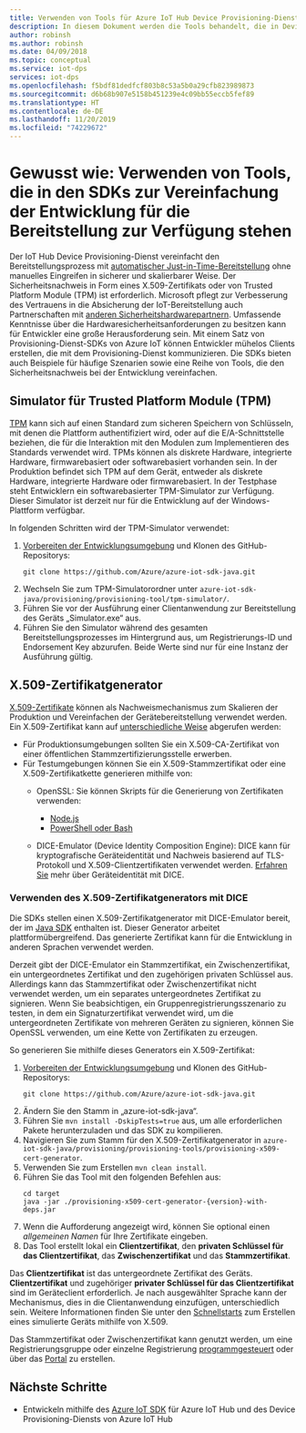 ```yaml
---
title: Verwenden von Tools für Azure IoT Hub Device Provisioning-Dienst-SDKs
description: In diesem Dokument werden die Tools behandelt, die in Device Provisioning-Dienst-SDKs von Azure IoT Hub für die Entwicklung bereitgestellt werden
author: robinsh
ms.author: robinsh
ms.date: 04/09/2018
ms.topic: conceptual
ms.service: iot-dps
services: iot-dps
ms.openlocfilehash: f5bdf81dedfcf803b8c53a5b0a29cfb823989873
ms.sourcegitcommit: d6b68b907e5158b451239e4c09bb55eccb5fef89
ms.translationtype: HT
ms.contentlocale: de-DE
ms.lasthandoff: 11/20/2019
ms.locfileid: "74229672"
---
```

# <a name="how-to-use-tools-provided-in-the-sdks-to-simplify-development-for-provisioning"></a>Gewusst wie: Verwenden von Tools, die in den SDKs zur Vereinfachung der Entwicklung für die Bereitstellung zur Verfügung stehen
Der IoT Hub Device Provisioning-Dienst vereinfacht den Bereitstellungsprozess mit [automatischer Just-in-Time-Bereitstellung](concepts-auto-provisioning.md) ohne manuelles Eingreifen in sicherer und skalierbarer Weise.  Der Sicherheitsnachweis in Form eines X.509-Zertifikats oder von Trusted Platform Module (TPM) ist erforderlich.  Microsoft pflegt zur Verbesserung des Vertrauens in die Absicherung der IoT-Bereitstellung auch Partnerschaften mit [anderen Sicherheitshardwarepartnern](https://azure.microsoft.com/blog/azure-iot-supports-new-security-hardware-to-strengthen-iot-security/). Umfassende Kenntnisse über die Hardwaresicherheitsanforderungen zu besitzen kann für Entwickler eine große Herausforderung sein. Mit einem Satz von Provisioning-Dienst-SDKs von Azure IoT können Entwickler mühelos Clients erstellen, die mit dem Provisioning-Dienst kommunizieren. Die SDKs bieten auch Beispiele für häufige Szenarien sowie eine Reihe von Tools, die den Sicherheitsnachweis bei der Entwicklung vereinfachen.

## <a name="trusted-platform-module-tpm-simulator"></a>Simulator für Trusted Platform Module (TPM)
[TPM](https://docs.microsoft.com/azure/iot-dps/concepts-security) kann sich auf einen Standard zum sicheren Speichern von Schlüsseln, mit denen die Plattform authentifiziert wird, oder auf die E/A-Schnittstelle beziehen, die für die Interaktion mit den Modulen zum Implementieren des Standards verwendet wird. TPMs können als diskrete Hardware, integrierte Hardware, firmwarebasiert oder softwarebasiert vorhanden sein.  In der Produktion befindet sich TPM auf dem Gerät, entweder als diskrete Hardware, integrierte Hardware oder firmwarebasiert. In der Testphase steht Entwicklern ein softwarebasierter TPM-Simulator zur Verfügung.  Dieser Simulator ist derzeit nur für die Entwicklung auf der Windows-Plattform verfügbar.

In folgenden Schritten wird der TPM-Simulator verwendet:
1. [Vorbereiten der Entwicklungsumgebung](https://docs.microsoft.com/azure/iot-dps/quick-enroll-device-x509-java) und Klonen des GitHub-Repositorys:
   ```
   git clone https://github.com/Azure/azure-iot-sdk-java.git
   ```
2. Wechseln Sie zum TPM-Simulatorordner unter ```azure-iot-sdk-java/provisioning/provisioning-tool/tpm-simulator/```.
3. Führen Sie vor der Ausführung einer Clientanwendung zur Bereitstellung des Geräts „Simulator.exe“ aus.
4. Führen Sie den Simulator während des gesamten Bereitstellungsprozesses im Hintergrund aus, um Registrierungs-ID und Endorsement Key abzurufen.  Beide Werte sind nur für eine Instanz der Ausführung gültig.

## <a name="x509-certificate-generator"></a>X.509-Zertifikatgenerator
[X.509-Zertifikate](https://docs.microsoft.com/azure/iot-dps/concepts-security#x509-certificates) können als Nachweismechanismus zum Skalieren der Produktion und Vereinfachen der Gerätebereitstellung verwendet werden.  Ein X.509-Zertifikat kann auf [unterschiedliche Weise](https://docs.microsoft.com/azure/iot-hub/iot-hub-x509ca-overview#how-to-get-an-x509-ca-certificate) abgerufen werden:
* Für Produktionsumgebungen sollten Sie ein X.509-CA-Zertifikat von einer öffentlichen Stammzertifizierungsstelle erwerben.
* Für Testumgebungen können Sie ein X.509-Stammzertifikat oder eine X.509-Zertifikatkette generieren mithilfe von:
    * OpenSSL: Sie können Skripts für die Generierung von Zertifikaten verwenden:
        * [Node.js](https://github.com/Azure/azure-iot-sdk-node/tree/master/provisioning/tools)
        * [PowerShell oder Bash](https://github.com/Azure/azure-iot-sdk-c/blob/master/tools/CACertificates/CACertificateOverview.md)
        
    * DICE-Emulator (Device Identity Composition Engine): DICE kann für kryptografische Geräteidentität und Nachweis basierend auf TLS-Protokoll und X.509-Clientzertifikaten verwendet werden.  [Erfahren Sie](https://www.microsoft.com/research/publication/device-identity-dice-riot-keys-certificates/) mehr über Geräteidentität mit DICE.

### <a name="using-x509-certificate-generator-with-dice-emulator"></a>Verwenden des X.509-Zertifikatgenerators mit DICE
Die SDKs stellen einen X.509-Zertifikatgenerator mit DICE-Emulator bereit, der im [Java SDK](https://github.com/Azure/azure-iot-sdk-java/tree/master/provisioning/provisioning-tools/provisioning-x509-cert-generator) enthalten ist.  Dieser Generator arbeitet plattformübergreifend.  Das generierte Zertifikat kann für die Entwicklung in anderen Sprachen verwendet werden.

Derzeit gibt der DICE-Emulator ein Stammzertifikat, ein Zwischenzertifikat, ein untergeordnetes Zertifikat und den zugehörigen privaten Schlüssel aus.  Allerdings kann das Stammzertifikat oder Zwischenzertifikat nicht verwendet werden, um ein separates untergeordnetes Zertifikat zu signieren.  Wenn Sie beabsichtigen, ein Gruppenregistrierungsszenario zu testen, in dem ein Signaturzertifikat verwendet wird, um die untergeordneten Zertifikate von mehreren Geräten zu signieren, können Sie OpenSSL verwenden, um eine Kette von Zertifikaten zu erzeugen.

So generieren Sie mithilfe dieses Generators ein X.509-Zertifikat:
1. [Vorbereiten der Entwicklungsumgebung](https://docs.microsoft.com/azure/iot-dps/quick-enroll-device-x509-java) und Klonen des GitHub-Repositorys:
   ```
   git clone https://github.com/Azure/azure-iot-sdk-java.git
   ```
2. Ändern Sie den Stamm in „azure-iot-sdk-java“.
3. Führen Sie ```mvn install -DskipTests=true``` aus, um alle erforderlichen Pakete herunterzuladen und das SDK zu kompilieren.
4. Navigieren Sie zum Stamm für den X.509-Zertifikatgenerator in ```azure-iot-sdk-java/provisioning/provisioning-tools/provisioning-x509-cert-generator```.
5. Verwenden Sie zum Erstellen ```mvn clean install```.
6. Führen Sie das Tool mit den folgenden Befehlen aus:
   ```
   cd target
   java -jar ./provisioning-x509-cert-generator-{version}-with-deps.jar
   ```
7. Wenn die Aufforderung angezeigt wird, können Sie optional einen _allgemeinen Namen_ für Ihre Zertifikate eingeben.
8. Das Tool erstellt lokal ein **Clientzertifikat**, den **privaten Schlüssel für das Clientzertifikat**, das **Zwischenzertifikat** und das **Stammzertifikat**.

Das **Clientzertifikat** ist das untergeordnete Zertifikat des Geräts.  **Clientzertifikat** und zugehöriger **privater Schlüssel für das Clientzertifikat** sind im Geräteclient erforderlich. Je nach ausgewählter Sprache kann der Mechanismus, dies in die Clientanwendung einzufügen, unterschiedlich sein.  Weitere Informationen finden Sie unter den [Schnellstarts](https://docs.microsoft.com/azure/iot-dps/quick-create-simulated-device-x509) zum Erstellen eines simulierte Geräts mithilfe von X.509.

Das Stammzertifikat oder Zwischenzertifikat kann genutzt werden, um eine Registrierungsgruppe oder einzelne Registrierung [programmgesteuert](https://docs.microsoft.com/azure/iot-dps/how-to-manage-enrollments-sdks) oder über das [Portal](https://docs.microsoft.com/azure/iot-dps/how-to-manage-enrollments) zu erstellen.

## <a name="next-steps"></a>Nächste Schritte
* Entwickeln mithilfe des [Azure IoT SDK]( https://github.com/Azure/azure-iot-sdks) für Azure IoT Hub und des Device Provisioning-Diensts von Azure IoT Hub
